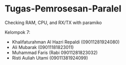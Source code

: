 # Tugas-Pemrosesan-Paralel

Checking RAM, CPU, and RX/TX with paramiko

Kelompok 7:


* Khalifaturahman Al Hazri Repaldi (09011281924080)
* Ali Mubarak (09011181823011)
* Muhammad Faris (Rabi 09011281823032)
* Risti Auliah Utami (09011381924099)

